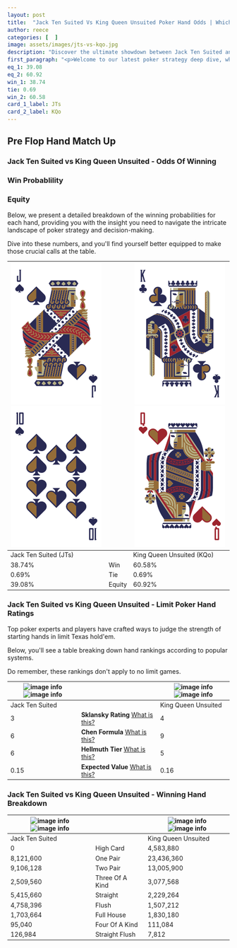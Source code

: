 ```yaml
---
layout: post
title:  "Jack Ten Suited Vs King Queen Unsuited Poker Hand Odds | Which Is The Better Hand In Poker? A Complete Guide"
author: reece
categories: [  ]
image: assets/images/jts-vs-kqo.jpg
description: "Discover the ultimate showdown between Jack Ten Suited and King Queen Unsuited in poker! Uncover the odds, strategies, and scenarios where one hand triumphs over the other. Get ready to up your poker game with this thrilling analysis."
first_paragraph: "<p>Welcome to our latest poker strategy deep dive, where we're pitting two distinct hands against each other in a high-stakes showdown: Jack Ten Suited vs King Queen Unsuited.</p><p>In the dynamic world of poker, every decision counts, and knowing which hand holds the upper hand is key to your success at the table.</p><p>In this article, we'll dissect these two hands, explore the scenarios where one dominates the other, and equip you with the knowledge to make strategic choices that can tip the odds in your favor.</p><p>Get ready to unravel the intriguing dynamics of these poker hands and elevate your game to new heights.</p>"
eq_1: 39.08
eq_2: 60.92
win_1: 38.74
tie: 0.69
win_2: 60.58
card_1_label: JTs
card_2_label: KQo
---
```




[comment]: # (sp0)

## Pre Flop Hand Match Up

<div class="table hand-ratings" markdown="1"> 



### Jack Ten Suited vs King Queen Unsuited - Odds Of Winning


  
<div class="row graphs"> 
<div class="col-lg-6">
    <h3>Win Probablility</h3>
    <canvas id="WinChart"></canvas>
</div>
<div class="col-lg-6">
    <h3>Equity</h3>
    <canvas id="EquityChart"></canvas>
</div>
</div>

  Below, we present a detailed breakdown of the winning probabilities for each hand, providing you with the insight you need to navigate the intricate landscape of poker strategy and decision-making. 

Dive into these numbers, and you'll find yourself better equipped to make those crucial calls at the table.


    
| ![image info](assets/images/hand1/j.png) ![image info](assets/images/hand1/t.png) |  | ![image info](assets/images/hand2/k.png) ![image info](assets/images/hand2/qo.png) |
| -------- | -------- | -------- |
| Jack Ten Suited (JTs) |  | King Queen Unsuited (KQo) |
| 38.74% | Win | 60.58% |
| 0.69% | Tie | 0.69% |
| 39.08% | Equity | 60.92% |




[comment]: # (sp1)



### Jack Ten Suited vs King Queen Unsuited - Limit Poker Hand Ratings

Top poker experts and players have crafted ways to judge the strength of starting hands in limit Texas hold'em. 

Below, you'll see a table breaking down hand rankings according to popular systems. 

Do remember, these rankings don't apply to no limit games.


    
| ![image info](https://www.riverpairs.com/assets/images/hand1/j.png) ![image info](https://www.riverpairs.com/assets/images/hand1/t.png) |  | ![image info](https://www.riverpairs.com/assets/images/hand2/k.png) ![image info](https://www.riverpairs.com/assets/images/hand2/qo.png) |
| -------- | -------- | -------- |
| Jack Ten Suited |  | King Queen Unsuited |
| 3 | **Sklansky Rating** [What is this?](/sklansky-rating-explained) | 4 |
| 6 | **Chen Formula** [What is this?](/chen-formula-explained) | 9 |
| 6 | **Hellmuth Tier** [What is this?](/Hellmuth-tier-explained) | 5 |
| 0.15 | **Expected Value** [What is this?](/expected-value-explained) | 0.16 |




[comment]: # (sp2)



### Jack Ten Suited vs King Queen Unsuited - Winning Hand Breakdown


    
| ![image info](https://www.riverpairs.com/assets/images/hand1/j.png) ![image info](https://www.riverpairs.com/assets/images/hand1/t.png) |  | ![image info](https://www.riverpairs.com/assets/images/hand2/k.png) ![image info](https://www.riverpairs.com/assets/images/hand2/qo.png) |
| -------- | -------- | -------- |
| Jack Ten Suited |  | King Queen Unsuited |
| 0 | High Card | 4,583,880 |
| 8,121,600 | One Pair | 23,436,360 |
| 9,106,128 | Two Pair | 13,005,900 |
| 2,509,560 | Three Of A Kind | 3,077,568 |
| 5,415,660 | Straight | 2,229,264 |
| 4,758,396 | Flush | 1,507,212 |
| 1,703,664 | Full House | 1,830,180 |
| 95,040 | Four Of A Kind | 111,084 |
| 126,984 | Straight Flush | 7,812 |




[comment]: # (sp3)



</div>

[comment]: # (sp4)



[comment]: # (sp5)

